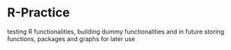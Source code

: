 # R-Practice
testing R functionalities, building dummy functionalities and in future storing functions, packages and graphs for later use
